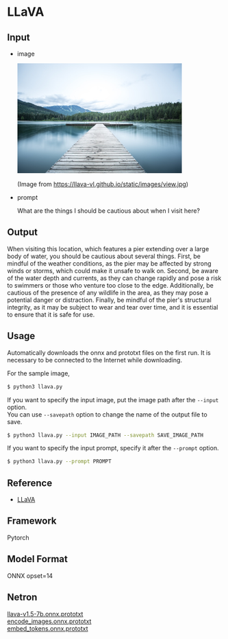 # LLaVA

## Input

- image

  <img src="view.jpg" height="256px"/>

  (Image from https://llava-vl.github.io/static/images/view.jpg)

- prompt

  What are the things I should be cautious about when I visit here?

## Output

When visiting this location, which features a pier extending over a large body of water, you should be cautious about several things. First, be mindful of the weather conditions, as the pier may be affected by strong winds or storms, which could make it unsafe to walk on. Second, be aware of the water depth and currents, as they can change rapidly and pose a risk to swimmers or those who venture too close to the edge. Additionally, be cautious of the presence of any wildlife in the area, as they may pose a potential danger or distraction. Finally, be mindful of the pier's structural integrity, as it may be subject to wear and tear over time, and it is essential to ensure that it is safe for use.

## Usage
Automatically downloads the onnx and prototxt files on the first run.
It is necessary to be connected to the Internet while downloading.

For the sample image,
```bash
$ python3 llava.py
```

If you want to specify the input image, put the image path after the `--input` option.  
You can use `--savepath` option to change the name of the output file to save.
```bash
$ python3 llava.py --input IMAGE_PATH --savepath SAVE_IMAGE_PATH
```

If you want to specify the input prompt, specify it after the `--prompt` option.
```bash
$ python3 llava.py --prompt PROMPT
```

## Reference

- [LLaVA](https://github.com/haotian-liu/LLaVA)

## Framework

Pytorch

## Model Format

ONNX opset=14

## Netron

[llava-v1.5-7b.onnx.prototxt](https://netron.app/?url=https://storage.googleapis.com/ailia-models/llava/llava-v1.5-7b.onnx.prototxt)  
[encode_images.onnx.prototxt](https://netron.app/?url=https://storage.googleapis.com/ailia-models/llava/encode_images.onnx.prototxt)  
[embed_tokens.onnx.prototxt](https://netron.app/?url=https://storage.googleapis.com/ailia-models/llava/embed_tokens.onnx.prototxt)
